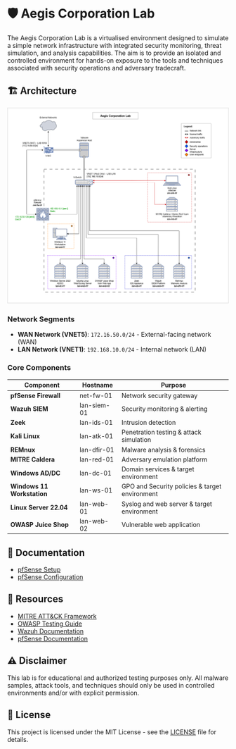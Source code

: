 # 🛡️ Aegis Corporation Lab

The Aegis Corporation Lab is a virtualised environment designed to simulate a simple network infrastructure with integrated security monitoring, threat simulation, and analysis capabilities. The aim is to provide an isolated and controlled environment for hands-on exposure to the tools and techniques associated with security operations and adversary tradecraft.

## 🏗️ Architecture

![Lab Network Diagram](assets/lab-diagram-v1.2.png)

### Network Segments
- **WAN Network (VNET5)**: `172.16.50.0/24` - External-facing network (WAN)
- **LAN Network (VNET1)**: `192.168.10.0/24` - Internal network (LAN)

### Core Components

| Component                  | Hostname    | Purpose                                        |
| -------------------------- | ----------- | ---------------------------------------------- |
| **pfSense Firewall**       | net-fw-01   | Network security gateway                       |
| **Wazuh SIEM**             | lan-siem-01 | Security monitoring & alerting                 |
| **Zeek**                   | lan-ids-01  | Intrusion detection                            |
| **Kali Linux**             | lan-atk-01  | Penetration testing & attack simulation        |
| **REMnux**                 | lan-dfir-01 | Malware analysis & forensics                   |
| **MITRE Caldera**          | lan-red-01  | Adversary emulation platform                   |
| **Windows AD/DC**          | lan-dc-01   | Domain services & target environment           |
| **Windows 11 Workstation** | lan-ws-01   | GPO and Security policies & target environment |
| **Linux Server 22.04**     | lan-web-01  | Syslog and web server & target environment     |
| **OWASP Juice Shop**       | lan-web-02  | Vulnerable web application                     |

## 📖 Documentation

- [pfSense Setup](docs/pfsense/pfsense-setup-guide.md)
- [pfSense Configuration](docs/pfsense/pfsense-configuration.md)

## 🔗 Resources

- [MITRE ATT&CK Framework](https://attack.mitre.org/)
- [OWASP Testing Guide](https://owasp.org/www-project-web-security-testing-guide/)
- [Wazuh Documentation](https://documentation.wazuh.com/)
- [pfSense Documentation](https://docs.netgate.com/pfsense/en/latest/)

## ⚠️ Disclaimer

This lab is for educational and authorized testing purposes only. All malware samples, attack tools, and techniques should only be used in controlled environments and/or with explicit permission.

## 📄 License

This project is licensed under the MIT License - see the [LICENSE](LICENSE) file for details.
